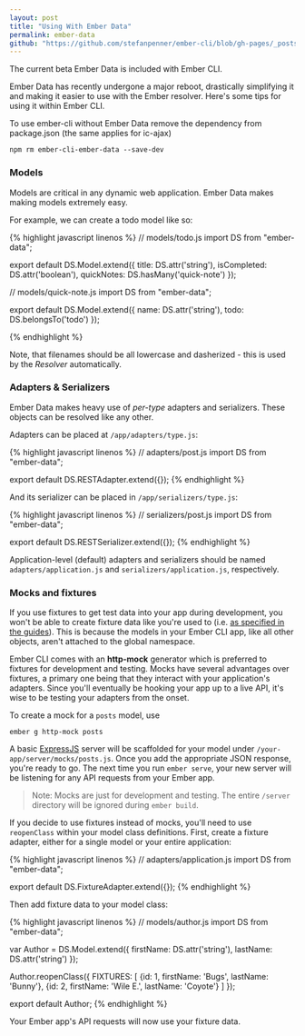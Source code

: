 ```yaml
---
layout: post
title: "Using With Ember Data"
permalink: ember-data
github: "https://github.com/stefanpenner/ember-cli/blob/gh-pages/_posts/2013-04-12-ember-data.md"
---
```


The current beta Ember Data is included with Ember CLI.

Ember Data has recently undergone a major reboot, drastically simplifying it and
making it easier to use with the Ember resolver. Here's some tips for using it
within Ember CLI.

To use ember-cli without Ember Data remove the dependency from package.json
(the same applies for ic-ajax)

  `npm rm ember-cli-ember-data --save-dev`


### Models

Models are critical in any dynamic web application. Ember Data makes making
models extremely easy.

For example, we can create a todo model like so:

{% highlight javascript linenos %}
// models/todo.js
import DS from "ember-data";

export default DS.Model.extend({
  title: DS.attr('string'),
  isCompleted: DS.attr('boolean'),
  quickNotes: DS.hasMany('quick-note')
});

// models/quick-note.js
import DS from "ember-data";

export default DS.Model.extend({
  name: DS.attr('string'),
  todo: DS.belongsTo('todo')
});

{% endhighlight %}

Note, that filenames should be all lowercase and dasherized - this is used by the
*Resolver* automatically.

### Adapters & Serializers

Ember Data makes heavy use of *per-type* adapters and serializers. These objects
can be resolved like any other.

Adapters can be placed at `/app/adapters/type.js`:

{% highlight javascript linenos %}
// adapters/post.js
import DS from "ember-data";

export default DS.RESTAdapter.extend({});
{% endhighlight %}

And its serializer can be placed in `/app/serializers/type.js`:

{% highlight javascript linenos %}
// serializers/post.js
import DS from "ember-data";

export default DS.RESTSerializer.extend({});
{% endhighlight %}

Application-level (default) adapters and serializers should be named
`adapters/application.js` and `serializers/application.js`, respectively.

### Mocks and fixtures

If you use fixtures to get test data into your app during
development, you won't be able to create fixture data like you're
used to (i.e. [as specified in the guides](http://emberjs.com/guides/models/the-fixture-adapter/)).
This is because the models in your Ember CLI app, like all other 
objects, aren't attached to the global namespace.

Ember CLI comes with an **http-mock** generator which is preferred to
fixtures for development and testing. Mocks have several advantages
over fixtures, a primary one being that they interact with your 
application's adapters. Since you'll eventually be hooking your app
up to a live API, it's wise to be testing your adapters from the onset.

To create a mock for a `posts` model, use

```
ember g http-mock posts
```

A basic [ExpressJS](http://expressjs.com/) server will be scaffolded for
your model under `/your-app/server/mocks/posts.js`. Once you add the 
appropriate JSON response, you're ready to go. The next time you run
`ember serve`, your new server will be listening for any API requests
from your Ember app.

> Note: Mocks are just for development and testing. The entire `/server` 
directory will be ignored during `ember build`.

If you decide to use fixtures instead of mocks, you'll need to use 
`reopenClass` within your model class definitions. First, create a fixture
adapter, either for a single model or your entire application:

{% highlight javascript linenos %}
// adapters/application.js
import DS from "ember-data";

export default DS.FixtureAdapter.extend({});
{% endhighlight %}

Then add fixture data to your model class:

{% highlight javascript linenos %}
// models/author.js
import DS from "ember-data";

var Author = DS.Model.extend({
  firstName: DS.attr('string'),
  lastName: DS.attr('string')
});

Author.reopenClass({
  FIXTURES: [
    {id: 1, firstName: 'Bugs', lastName: 'Bunny'},
    {id: 2, firstName: 'Wile E.', lastName: 'Coyote'}
  ]
});

export default Author;
{% endhighlight %}

Your Ember app's API requests will now use your fixture data.
